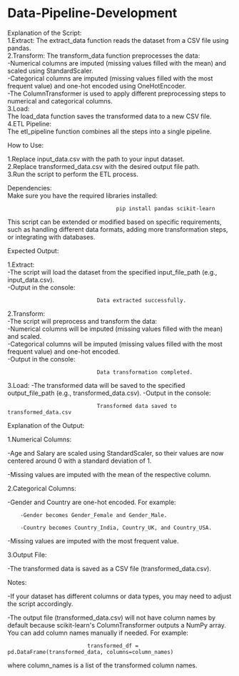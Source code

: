 # Data-Pipeline-Development
Explanation of the Script:                                                                                                                                                                                         
1.Extract:
The extract_data function reads the dataset from a CSV file using pandas.      
2.Transform:
The transform_data function preprocesses the data:                                                                                                                                                        
-Numerical columns are imputed (missing values filled with the mean) and scaled using StandardScaler.                                                                                                      
-Categorical columns are imputed (missing values filled with the most frequent value) and one-hot encoded using OneHotEncoder.                                                                             
-The ColumnTransformer is used to apply different preprocessing steps to numerical and categorical columns.                                                                                                
3.Load:                                                                                                                                                                                                      
The load_data function saves the transformed data to a new CSV file.                                                                                                                                       
4.ETL Pipeline:                                                                                                                                                                                              
The etl_pipeline function combines all the steps into a single pipeline.                                                                                                                                           

How to Use:

1.Replace input_data.csv with the path to your input dataset.                                                                                                                                                    
2.Replace transformed_data.csv with the desired output file path.                                                                                                                                                
3.Run the script to perform the ETL process.                                                                                                                                                                     


Dependencies:                                                                                                                                                                                                      
Make sure you have the required libraries installed:     

                                      pip install pandas scikit-learn

This script can be extended or modified based on specific requirements, such as handling different data formats, adding more transformation steps, or integrating with databases.


Expected Output:                                                                                                                                                                                                 

1.Extract:                                                                                                                                                                                                       
-The script will load the dataset from the specified input_file_path (e.g., input_data.csv).                                                                                                                     
-Output in the console:

                                Data extracted successfully.
                                
2.Transform:                                                                                                                                                                                                     
-The script will preprocess and transform the data:                                                                                                                                                              
   -Numerical columns will be imputed (missing values filled with the mean) and scaled.                                                                                                                          
   -Categorical columns will be imputed (missing values filled with the most frequent value) and one-hot encoded.                                                                                                
   -Output in the console:      
   
                                Data transformation completed.
                                
3.Load:
-The transformed data will be saved to the specified output_file_path (e.g., transformed_data.csv).
-Output in the console:

                                Transformed data saved to transformed_data.csv                                                                                                                                  
                                

Explanation of the Output:

1.Numerical Columns:

-Age and Salary are scaled using StandardScaler, so their values are now centered around 0 with a standard deviation of 1.

-Missing values are imputed with the mean of the respective column.

2.Categorical Columns:

-Gender and Country are one-hot encoded. 
 For example:
 
        -Gender becomes Gender_Female and Gender_Male.
        
        -Country becomes Country_India, Country_UK, and Country_USA.
        
-Missing values are imputed with the most frequent value.

3.Output File:

-The transformed data is saved as a CSV file (transformed_data.csv).


Notes:

-If your dataset has different columns or data types, you may need to adjust the script accordingly.

-The output file (transformed_data.csv) will not have column names by default because scikit-learn's ColumnTransformer outputs a NumPy array. You can add column names manually if needed.
For example:

                             transformed_df = pd.DataFrame(transformed_data, columns=column_names)
where column_names is a list of the transformed column names.




                                                                                                                                        
